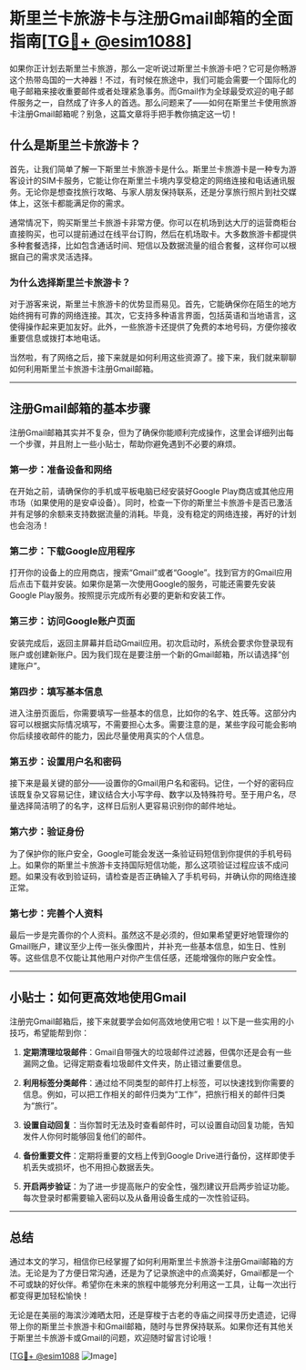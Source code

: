 # 斯里兰卡旅游卡与注册Gmail邮箱的全面指南[[TG💪+ @esim1088](https://t.me/s/esim1088)]

如果你正计划去斯里兰卡旅游，那么一定听说过斯里兰卡旅游卡吧？它可是你畅游这个热带岛国的一大神器！不过，有时候在旅途中，我们可能会需要一个国际化的电子邮箱来接收重要邮件或者处理紧急事务。而Gmail作为全球最受欢迎的电子邮件服务之一，自然成了许多人的首选。那么问题来了——如何在斯里兰卡使用旅游卡注册Gmail邮箱呢？别急，这篇文章将手把手教你搞定这一切！

## 什么是斯里兰卡旅游卡？

首先，让我们简单了解一下斯里兰卡旅游卡是什么。斯里兰卡旅游卡是一种专为游客设计的SIM卡服务，它能让你在斯里兰卡境内享受稳定的网络连接和电话通讯服务。无论你是想查找旅行攻略、与家人朋友保持联系，还是分享旅行照片到社交媒体上，这张卡都能满足你的需求。

通常情况下，购买斯里兰卡旅游卡非常方便。你可以在机场到达大厅的运营商柜台直接购买，也可以提前通过在线平台订购，然后在机场取卡。大多数旅游卡都提供多种套餐选择，比如包含通话时间、短信以及数据流量的组合套餐，这样你可以根据自己的需求灵活选择。

### 为什么选择斯里兰卡旅游卡？

对于游客来说，斯里兰卡旅游卡的优势显而易见。首先，它能确保你在陌生的地方始终拥有可靠的网络连接。其次，它支持多种语言界面，包括英语和当地语言，这使得操作起来更加友好。此外，一些旅游卡还提供了免费的本地号码，方便你接收重要信息或拨打本地电话。

当然啦，有了网络之后，接下来就是如何利用这些资源了。接下来，我们就来聊聊如何利用斯里兰卡旅游卡注册Gmail邮箱。

---

## 注册Gmail邮箱的基本步骤

注册Gmail邮箱其实并不复杂，但为了确保你能顺利完成操作，这里会详细列出每一个步骤，并且附上一些小贴士，帮助你避免遇到不必要的麻烦。

### 第一步：准备设备和网络

在开始之前，请确保你的手机或平板电脑已经安装好Google Play商店或其他应用市场（如果使用的是安卓设备）。同时，检查一下你的斯里兰卡旅游卡是否已激活并有足够的余额来支持数据流量的消耗。毕竟，没有稳定的网络连接，再好的计划也会泡汤！

### 第二步：下载Google应用程序

打开你的设备上的应用商店，搜索“Gmail”或者“Google”。找到官方的Gmail应用后点击下载并安装。如果你是第一次使用Google的服务，可能还需要先安装Google Play服务。按照提示完成所有必要的更新和安装工作。

### 第三步：访问Google账户页面

安装完成后，返回主屏幕并启动Gmail应用。初次启动时，系统会要求你登录现有账户或创建新账户。因为我们现在是要注册一个新的Gmail邮箱，所以请选择“创建账户”。

### 第四步：填写基本信息

进入注册页面后，你需要填写一些基本的信息，比如你的名字、姓氏等。这部分内容可以根据实际情况填写，不需要担心太多。需要注意的是，某些字段可能会影响你后续接收邮件的能力，因此尽量使用真实的个人信息。

### 第五步：设置用户名和密码

接下来是最关键的部分——设置你的Gmail用户名和密码。记住，一个好的密码应该既复杂又容易记住，建议结合大小写字母、数字以及特殊符号。至于用户名，尽量选择简洁明了的名字，这样日后别人更容易识别你的邮件地址。

### 第六步：验证身份

为了保护你的账户安全，Google可能会发送一条验证码短信到你提供的手机号码上。如果你的斯里兰卡旅游卡支持国际短信功能，那么这项验证过程应该不成问题。如果没有收到验证码，请检查是否正确输入了手机号码，并确认你的网络连接正常。

### 第七步：完善个人资料

最后一步是完善你的个人资料。虽然这不是必须的，但如果希望更好地管理你的Gmail账户，建议至少上传一张头像图片，并补充一些基本信息，如生日、性别等。这些信息不仅能让其他用户对你产生信任感，还能增强你的账户安全性。

---

## 小贴士：如何更高效地使用Gmail

注册完Gmail邮箱后，接下来就要学会如何高效地使用它啦！以下是一些实用的小技巧，希望能帮到你：

1. **定期清理垃圾邮件**：Gmail自带强大的垃圾邮件过滤器，但偶尔还是会有一些漏网之鱼。记得定期查看垃圾邮件文件夹，防止错过重要信息。
   
2. **利用标签分类邮件**：通过给不同类型的邮件打上标签，可以快速找到你需要的信息。例如，可以把工作相关的邮件归类为“工作”，把旅行相关的邮件归类为“旅行”。

3. **设置自动回复**：当你暂时无法及时查看邮件时，可以设置自动回复功能，告知发件人你何时能够回复他们的邮件。

4. **备份重要文件**：定期将重要的文档上传到Google Drive进行备份，这样即使手机丢失或损坏，也不用担心数据丢失。

5. **开启两步验证**：为了进一步提高账户的安全性，强烈建议开启两步验证功能。每次登录时都需要输入密码以及从备用设备生成的一次性验证码。

---

## 总结

通过本文的学习，相信你已经掌握了如何利用斯里兰卡旅游卡注册Gmail邮箱的方法。无论是为了方便日常沟通，还是为了记录旅途中的点滴美好，Gmail都是一个不可或缺的好伙伴。希望你在未来的旅程中能够充分利用这一工具，让每一次出行都变得更加轻松愉快！

无论是在美丽的海滨沙滩晒太阳，还是穿梭于古老的寺庙之间探寻历史遗迹，记得带上你的斯里兰卡旅游卡和Gmail邮箱，随时与世界保持联系。如果你还有其他关于斯里兰卡旅游卡或Gmail的问题，欢迎随时留言讨论哦！

[[TG💪+ @esim1088](https://t.me/s/esim1088) ![Image](https://i.postimg.cc/4NQfJmqS/Snipaste-2025-05-13-00-14-12.png)]